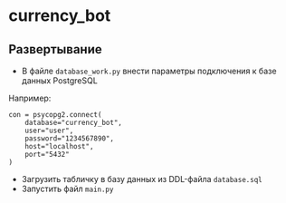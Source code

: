 # currency_bot

## Развертывание

- В файле ```database_work.py``` внести параметры подключения к базе данных PostgreSQL <br>

Например:
```
con = psycopg2.connect(
    database="currency_bot",
    user="user",
    password="1234567890",
    host="localhost",
    port="5432"
)
```

- Загрузить табличку в базу данных из DDL-файла ```database.sql```
- Запустить файл ```main.py```